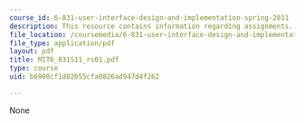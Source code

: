 ```yaml
---
course_id: 6-831-user-interface-design-and-implementation-spring-2011
description: This resource contains information regarding assignments.
file_location: /coursemedia/6-831-user-interface-design-and-implementation-spring-2011/b6900cf1d82655cfa0826ad947d4f262_MIT6_831S11_rs01.pdf
file_type: application/pdf
layout: pdf
title: MIT6_831S11_rs01.pdf
type: course
uid: b6900cf1d82655cfa0826ad947d4f262

---
```

None